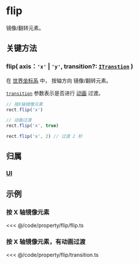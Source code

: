# flip

镜像/翻转元素。

## 关键方法

### flip( axis：`'x'` | `'y'`, transition?: [`ITranstion`](/reference/property/transition.md#transition-itranstion) )

在 [世界坐标系](/guide/basic/coordinate.md#world) 中， 按轴方向 镜像/翻转元素。

[`transition`](/reference/property/transition.md#transition-itranstion) 参数表示是否进行 [动画](/guide/plugin/animate.md) 过渡。

```ts
// 按X轴镜像元素
rect.flip('x')

// 动画过渡
rect.flip('x', true)

rect.flip('x', 2) // 过渡 2 秒
```

## 归属

### [UI](/reference/display/UI.md)

## 示例

### 按 X 轴镜像元素

<<< @/code/property/flip/flip.ts

### 按 X 轴镜像元素，有动画过渡

<<< @/code/property/flip/transition.ts
